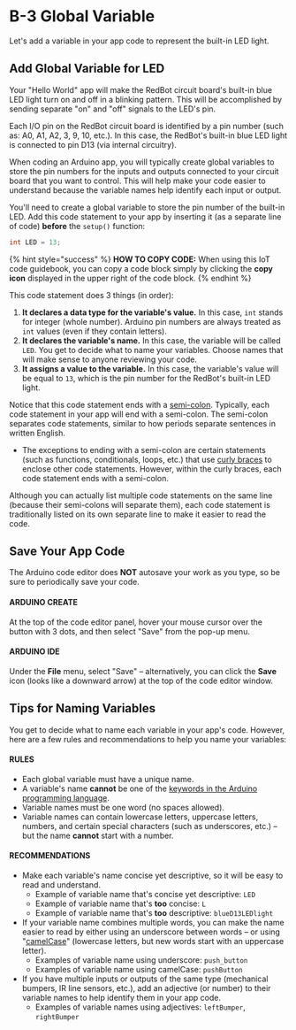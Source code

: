 # B-3 Global Variable

Let's add a variable in your app code to represent the built-in LED light.

## Add Global Variable for LED

Your "Hello World" app will make the RedBot circuit board's built-in blue LED light turn on and off in a blinking pattern. This will be accomplished by sending separate "on" and "off" signals to the LED's pin.

Each I/O pin on the RedBot circuit board is identified by a pin number \(such as: A0, A1, A2, 3, 9, 10, etc.\). In this case, the RedBot's built-in blue LED light is connected to pin D13 \(via internal circuitry\).

When coding an Arduino app, you will typically create global variables to store the pin numbers for the inputs and outputs connected to your circuit board that you want to control. This will help make your code easier to understand because the variable names help identify each input or output.

You'll need to create a global variable to store the pin number of the built-in LED. Add this code statement to your app by inserting it \(as a separate line of code\) **before** the `setup()` function:

```cpp
int LED = 13;
```

{% hint style="success" %}
**HOW TO COPY CODE:** When using this IoT code guidebook, you can copy a code block simply by clicking the **copy icon** displayed in the upper right of the code block.
{% endhint %}

This code statement does 3 things \(in order\):

1. **It declares a data type for the variable's value.**  In this case, `int` stands for integer \(whole number\). Arduino pin numbers are always treated as `int` values \(even if they contain letters\).
2. **It declares the variable's name.** In this case, the variable will be called `LED`. You get to decide what to name your variables. Choose names that will make sense to anyone reviewing your code.
3. **It assigns a value to the variable.**  In this case, the variable's value will be equal to `13`, which is the pin number for the RedBot's built-in LED light.

Notice that this code statement ends with a [semi-colon](https://www.arduino.cc/reference/en/language/structure/further-syntax/semicolon/). Typically, each code statement in your app will end with a semi-colon. The semi-colon separates code statements, similar to how periods separate sentences in written English.

* The exceptions to ending with a semi-colon are certain statements \(such as functions, conditionals, loops, etc.\) that use [curly braces](https://www.arduino.cc/reference/en/language/structure/further-syntax/curlybraces/) to enclose other code statements. However, within the curly braces, each code statement ends with a semi-colon.

Although you can actually list multiple code statements on the same line \(because their semi-colons will separate them\), each code statement is traditionally listed on its own separate line to make it easier to read the code.

## Save Your App Code

The Arduino code editor does **NOT** autosave your work as you type, so be sure to periodically save your code.

#### ARDUINO CREATE

At the top of the code editor panel, hover your mouse cursor over the button with 3 dots, and then select "Save" from the pop-up menu.

#### ARDUINO IDE

Under the **File** menu, select "Save" – alternatively, you can click the **Save** icon \(looks like a downward arrow\) at the top of the code editor window.

## Tips for Naming Variables

You get to decide what to name each variable in your app's code. However, here are a few rules and recommendations to help you name your variables:

#### RULES

* Each global variable must have a unique name.
* A variable's name **cannot** be one of the [keywords in the Arduino programming language](https://www.arduino.cc/reference/en/).
* Variable names must be one word \(no spaces allowed\).
* Variable names can contain lowercase letters, uppercase letters, numbers, and certain special characters \(such as underscores, etc.\) – but the name **cannot** start with a number.

#### RECOMMENDATIONS

* Make each variable's name concise yet descriptive, so it will be easy to read and understand.
  * Example of variable name that's concise yet descriptive:  `LED`
  * Example of variable name that's **too** concise:  `L`
  * Example of variable name that's **too** descriptive: `blueD13LEDlight`
* If your variable name combines multiple words, you can make the name easier to read by either using an underscore between words – or using "[camelCase](https://en.wikipedia.org/wiki/Camel_case)" \(lowercase letters, but new words start with an uppercase letter\).
  * Examples of variable name using underscore:  `push_button`
  * Examples of variable name using camelCase:  `pushButton`
* If you have multiple inputs or outputs of the same type \(mechanical bumpers, IR line sensors, etc.\), add an adjective \(or number\) to their variable names to help identify them in your app code.
  * Examples of variable names using adjectives:  `leftBumper`, `rightBumper`

